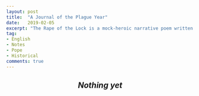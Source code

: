 ```yaml
---
layout: post
title:  "A Journal of the Plague Year"
date:   2019-02-05
excerpt: "The Rape of the Lock is a mock-heroic narrative poem written by Alexander Pope.[1] One of the most commonly cited examples of high burlesque, it was first published anonymously in Lintot's Miscellaneous Poems and Translations (May 1712) in two cantos; a revised edition "Written by Mr. Pope" followed in March 1714 as a five-canto version  accompanied by six engravings."
tag:
- English
- Notes
- Pope
- Historical
comments: true
---
```



<i><h2 align=center >Nothing yet</h2></i>